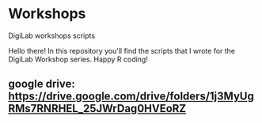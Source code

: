 # Workshops
DigiLab workshops scripts

Hello there! In this repository you'll find the scripts that I wrote for the DigiLab Workshop series. Happy R coding! 
## google drive: https://drive.google.com/drive/folders/1j3MyUgRMs7RNRHEL_25JWrDag0HVEoRZ
